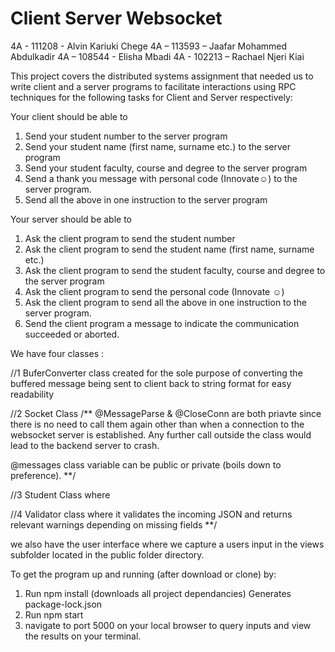 # Client Server Websocket

4A - 111208 - Alvin Kariuki Chege
4A – 113593 – Jaafar Mohammed Abdulkadir
4A – 108544 - Elisha Mbadi
4A - 102213 – Rachael Njeri Kiai

This project covers the distributed systems assignment that needed us to write client and a server programs to facilitate interactions using RPC techniques for the following tasks for Client and Server respectively:

Your client should be able to

1. Send your student number to the server program
2. Send your student name (first name, surname etc.) to the server program
3. Send your student faculty, course and degree to the server program
4. Send a thank you message with personal code (Innovate☺) to the server program.
5. Send all the above in one instruction to the server program

Your server should be able to

1. Ask the client program to send the student number
2. Ask the client program to send the student name (first name, surname etc.)
3. Ask the client program to send the student faculty, course and degree to the server program
4. Ask the client program to send the personal code (Innovate ☺)
5. Ask the client program to send all the above in one instruction to the server program.
6. Send the client program a message to indicate the communication succeeded or aborted.

We have four classes :

//1 BuferConverter class created for the sole purpose of converting the buffered message being sent to client back to string format for easy readability

//2 Socket Class
/\*\* @MessageParse & @CloseConn are both priavte since there is no need to call them again other than when a connection to the websocket server is established.
Any further call outside the class would lead to the backend server to crash.

@messages class variable can be public or private (boils down to preference).
\*\*/

//3 Student Class where

//4 Validator class where it validates the incoming JSON and returns relevant warnings depending on missing fields
\*\*/

we also have the user interface where we capture a users input in the views subfolder located in the public folder directory.

To get the program up and running (after download or clone) by:

1. Run npm install
   (downloads all project dependancies)
   Generates package-lock.json
2. Run npm start
3. navigate to port 5000 on your local browser to query inputs and view the results on your terminal.






